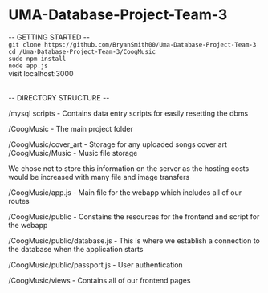 # UMA-Database-Project-Team-3

-- GETTING STARTED --<br>
`git clone https://github.com/BryanSmith00/Uma-Database-Project-Team-3`<br>
`cd /Uma-Database-Project-Team-3/CoogMusic`<br>
`sudo npm install`<br>
`node app.js`<br>
visit localhost:3000<br></br>


-- DIRECTORY STRUCTURE --
<br>

/mysql scripts - Contains data entry scripts for easily resetting the dbms

/CoogMusic - The main project folder

/CoogMusic/cover_art - Storage for any uploaded songs cover art<br>
/CoogMusic/Music - Music file storage<br>

We chose not to store this information on the server as the hosting costs would be increased with many file and image transfers<br>

/CoogMusic/app.js - Main file for the webapp which includes all of our routes

/CoogMusic/public - Constains the resources for the frontend and script for the webapp<br>

/CoogMusic/public/database.js - This is where we establish a connection to the database when the application starts<br>

/CoogMusic/public/passport.js - User authentication

/CoogMusic/views - Contains all of our frontend pages